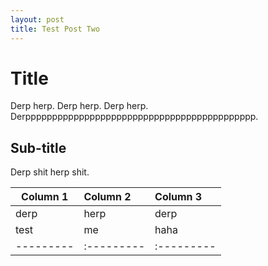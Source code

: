 ```yaml
---
layout: post
title: Test Post Two
---
```


# Title

Derp herp. Derp herp. Derp herp. Derppppppppppppppppppppppppppppppppppppppppppp.



## Sub-title

Derp shit herp shit.

Column 1 | Column 2 | Column 3
---------|:---------|:---------
derp     | herp     | derp
test     | me       | haha
---------|:---------|:---------